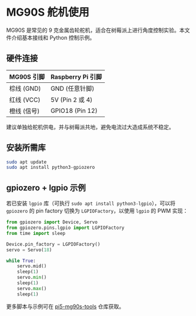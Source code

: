 # MG90S 舵机使用

MG90S 是常见的 9 克金属齿轮舵机，适合在树莓派上进行角度控制实验。本文件介绍基本接线和 Python 控制示例。

## 硬件连接

| MG90S 引脚 | Raspberry Pi 引脚 |
|------------|-------------------|
| 棕线 (GND) | GND (任意针脚)    |
| 红线 (VCC) | 5V (Pin 2 或 4)   |
| 橙线 (信号) | GPIO18 (Pin 12)   |

建议单独给舵机供电，并与树莓派共地，避免电流过大造成系统不稳定。

## 安装所需库

```bash
sudo apt update
sudo apt install python3-gpiozero
```

## gpiozero + lgpio 示例

若已安装 `lgpio` 库（可执行 `sudo apt install python3-lgpio`），可以将
`gpiozero` 的 pin factory 切换为 `LGPIOFactory`，以使用 `lgpio` 的 PWM 实现：

```python
from gpiozero import Device, Servo
from gpiozero.pins.lgpio import LGPIOFactory
from time import sleep

Device.pin_factory = LGPIOFactory()
servo = Servo(18)

while True:
    servo.mid()
    sleep(1)
    servo.min()
    sleep(1)
    servo.max()
    sleep(1)
```

更多脚本与示例可在 [pi5-mg90s-tools](https://github.com/SwartzMss/pi5-mg90s-tools) 仓库获取。

